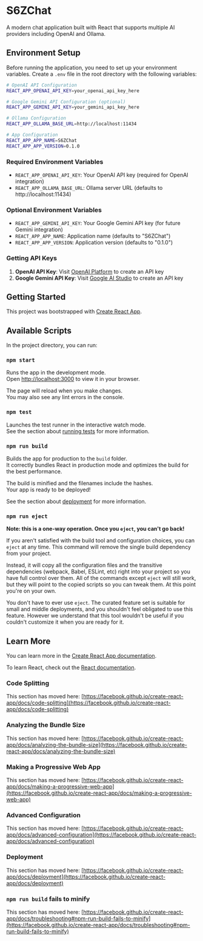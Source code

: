# S6ZChat

A modern chat application built with React that supports multiple AI providers including OpenAI and Ollama.

## Environment Setup

Before running the application, you need to set up your environment variables. Create a `.env` file in the root directory with the following variables:

```bash
# OpenAI API Configuration
REACT_APP_OPENAI_API_KEY=your_openai_api_key_here

# Google Gemini API Configuration (optional)
REACT_APP_GEMINI_API_KEY=your_gemini_api_key_here

# Ollama Configuration
REACT_APP_OLLAMA_BASE_URL=http://localhost:11434

# App Configuration
REACT_APP_APP_NAME=S6ZChat
REACT_APP_APP_VERSION=0.1.0
```

### Required Environment Variables

- `REACT_APP_OPENAI_API_KEY`: Your OpenAI API key (required for OpenAI integration)
- `REACT_APP_OLLAMA_BASE_URL`: Ollama server URL (defaults to http://localhost:11434)

### Optional Environment Variables

- `REACT_APP_GEMINI_API_KEY`: Your Google Gemini API key (for future Gemini integration)
- `REACT_APP_APP_NAME`: Application name (defaults to "S6ZChat")
- `REACT_APP_APP_VERSION`: Application version (defaults to "0.1.0")

### Getting API Keys

1. **OpenAI API Key**: Visit [OpenAI Platform](https://platform.openai.com/api-keys) to create an API key
2. **Google Gemini API Key**: Visit [Google AI Studio](https://makersuite.google.com/app/apikey) to create an API key

## Getting Started

This project was bootstrapped with [Create React App](https://github.com/facebook/create-react-app).

## Available Scripts

In the project directory, you can run:

### `npm start`

Runs the app in the development mode.\
Open [http://localhost:3000](http://localhost:3000) to view it in your browser.

The page will reload when you make changes.\
You may also see any lint errors in the console.

### `npm test`

Launches the test runner in the interactive watch mode.\
See the section about [running tests](https://facebook.github.io/create-react-app/docs/running-tests) for more information.

### `npm run build`

Builds the app for production to the `build` folder.\
It correctly bundles React in production mode and optimizes the build for the best performance.

The build is minified and the filenames include the hashes.\
Your app is ready to be deployed!

See the section about [deployment](https://facebook.github.io/create-react-app/docs/deployment) for more information.

### `npm run eject`

**Note: this is a one-way operation. Once you `eject`, you can't go back!**

If you aren't satisfied with the build tool and configuration choices, you can `eject` at any time. This command will remove the single build dependency from your project.

Instead, it will copy all the configuration files and the transitive dependencies (webpack, Babel, ESLint, etc) right into your project so you have full control over them. All of the commands except `eject` will still work, but they will point to the copied scripts so you can tweak them. At this point you're on your own.

You don't have to ever use `eject`. The curated feature set is suitable for small and middle deployments, and you shouldn't feel obligated to use this feature. However we understand that this tool wouldn't be useful if you couldn't customize it when you are ready for it.

## Learn More

You can learn more in the [Create React App documentation](https://facebook.github.io/create-react-app/docs/getting-started).

To learn React, check out the [React documentation](https://reactjs.org/).

### Code Splitting

This section has moved here: [https://facebook.github.io/create-react-app/docs/code-splitting](https://facebook.github.io/create-react-app/docs/code-splitting)

### Analyzing the Bundle Size

This section has moved here: [https://facebook.github.io/create-react-app/docs/analyzing-the-bundle-size](https://facebook.github.io/create-react-app/docs/analyzing-the-bundle-size)

### Making a Progressive Web App

This section has moved here: [https://facebook.github.io/create-react-app/docs/making-a-progressive-web-app](https://facebook.github.io/create-react-app/docs/making-a-progressive-web-app)

### Advanced Configuration

This section has moved here: [https://facebook.github.io/create-react-app/docs/advanced-configuration](https://facebook.github.io/create-react-app/docs/advanced-configuration)

### Deployment

This section has moved here: [https://facebook.github.io/create-react-app/docs/deployment](https://facebook.github.io/create-react-app/docs/deployment)

### `npm run build` fails to minify

This section has moved here: [https://facebook.github.io/create-react-app/docs/troubleshooting#npm-run-build-fails-to-minify](https://facebook.github.io/create-react-app/docs/troubleshooting#npm-run-build-fails-to-minify)
